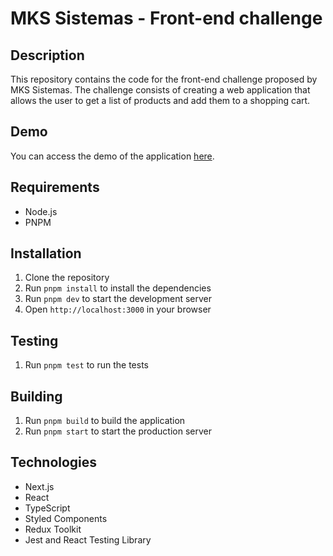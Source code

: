 # MKS Sistemas - Front-end challenge

## Description

This repository contains the code for the front-end challenge proposed by MKS Sistemas. The challenge consists of creating a web application that allows the user to get a list of products and add them to a shopping cart.

## Demo

You can access the demo of the application [here](https://mks-frontend-challenge-phi-fawn.vercel.app/).

## Requirements

- Node.js
- PNPM

## Installation

1. Clone the repository
2. Run `pnpm install` to install the dependencies
3. Run `pnpm dev` to start the development server
4. Open `http://localhost:3000` in your browser

## Testing

1. Run `pnpm test` to run the tests

## Building

1. Run `pnpm build` to build the application
2. Run `pnpm start` to start the production server

## Technologies

- Next.js
- React
- TypeScript
- Styled Components
- Redux Toolkit
- Jest and React Testing Library
